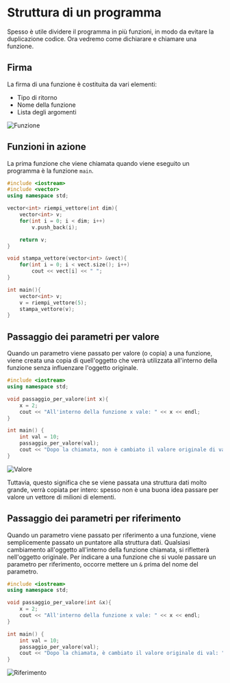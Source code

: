 # Struttura di un programma
Spesso è utile dividere il programma in più funzioni, in modo da evitare la duplicazione codice. Ora vedremo come dichiarare e chiamare una funzione.

## Firma
La firma di una funzione è costituita da vari elementi:
* Tipo di ritorno
* Nome della funzione
* Lista degli argomenti

![Funzione](https://i.postimg.cc/wM1yPWbw/Immagine.png)

## Funzioni in azione
La prima funzione che viene chiamata quando viene eseguito un programma è la funzione `main`. 
```cpp
#include <iostream>
#include <vector>
using namespace std;

vector<int> riempi_vettore(int dim){
    vector<int> v;
    for(int i = 0; i < dim; i++)
        v.push_back(i);

    return v;
}

void stampa_vettore(vector<int> &vect){
    for(int i = 0; i < vect.size(); i++)
        cout << vect[i] << " ";
}

int main(){ 
    vector<int> v;
    v = riempi_vettore(5);
    stampa_vettore(v);
}
```

## Passaggio dei parametri per valore
Quando un parametro viene passato per valore (o copia) a una funzione, viene creata una copia di quell'oggetto che verrà utilizzata all'interno della funzione senza influenzare l'oggetto originale.
```cpp
#include <iostream>
using namespace std;

void passaggio_per_valore(int x){
    x = 2;
    cout << "All'interno della funzione x vale: " << x << endl;
}

int main() { 
    int val = 10;
    passaggio_per_valore(val);
    cout << "Dopo la chiamata, non è cambiato il valore originale di val: " << val << endl;
}
```
![Valore](https://i.postimg.cc/qqmRk2Wz/Immagine-2020-10-15-171109.png)

Tuttavia, questo significa che se viene passata una struttura dati molto grande, verrà copiata per intero: spesso non è una buona idea passare per valore un vettore di milioni di elementi.

## Passaggio dei parametri per riferimento
Quando un parametro viene passato per riferimento a una funzione, viene semplicemente passato un puntatore alla struttura dati. Qualsiasi cambiamento all'oggetto all'interno della funzione chiamata, si rifletterà nell'oggetto originale. 
Per indicare a una funzione che si vuole passare un parametro per riferimento, occorre mettere un `&` prima del nome del parametro.

```cpp
#include <iostream>
using namespace std;

void passaggio_per_valore(int &x){
    x = 2;
    cout << "All'interno della funzione x vale: " << x << endl;
}

int main() { 
    int val = 10;
    passaggio_per_valore(val);
    cout << "Dopo la chiamata, è cambiato il valore originale di val: " << val << endl;
}
```
![Riferimento](https://i.postimg.cc/dVNx8Dcr/Immagine-2020-10-15-171728.png)










